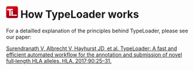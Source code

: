 # ![Icon](images/TypeLoader_32.png)  How TypeLoader works

For a detailled explanation of the principles behind TypeLoader, please see our paper: 

[Surendranath V, Albrecht V, Hayhurst JD, et al. TypeLoader: A fast and efficient automated workflow for the annotation and submission of novel full‐length HLA alleles. HLA. 2017;90:25–31.](https://www.ncbi.nlm.nih.gov/pubmed/28503844)
